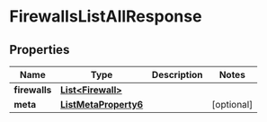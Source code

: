 

# FirewallsListAllResponse


## Properties

| Name | Type | Description | Notes |
|------------ | ------------- | ------------- | -------------|
|**firewalls** | [**List&lt;Firewall&gt;**](Firewall.md) |  |  |
|**meta** | [**ListMetaProperty6**](ListMetaProperty6.md) |  |  [optional] |



